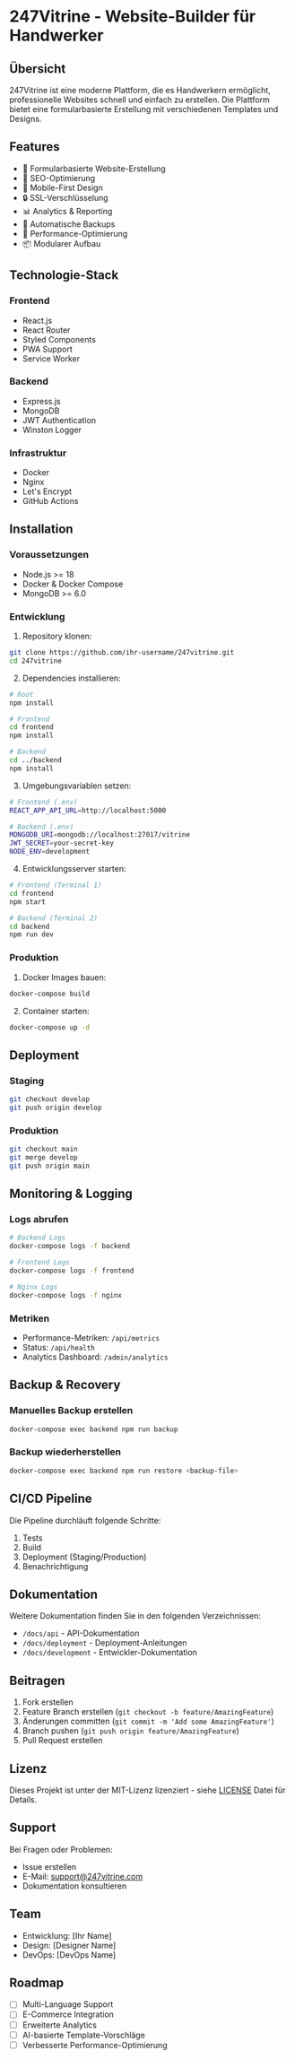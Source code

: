 # 247Vitrine - Website-Builder für Handwerker

## Übersicht

247Vitrine ist eine moderne Plattform, die es Handwerkern ermöglicht, professionelle Websites schnell und einfach zu erstellen. Die Plattform bietet eine formularbasierte Erstellung mit verschiedenen Templates und Designs.

## Features

- 🎨 Formularbasierte Website-Erstellung
- 🎯 SEO-Optimierung
- 📱 Mobile-First Design
- 🔒 SSL-Verschlüsselung
- 📊 Analytics & Reporting
- 🔄 Automatische Backups
- 🚀 Performance-Optimierung
- 📦 Modularer Aufbau

## Technologie-Stack

### Frontend
- React.js
- React Router
- Styled Components
- PWA Support
- Service Worker

### Backend
- Express.js
- MongoDB
- JWT Authentication
- Winston Logger

### Infrastruktur
- Docker
- Nginx
- Let's Encrypt
- GitHub Actions

## Installation

### Voraussetzungen
- Node.js >= 18
- Docker & Docker Compose
- MongoDB >= 6.0

### Entwicklung

1. Repository klonen:
```bash
git clone https://github.com/ihr-username/247vitrine.git
cd 247vitrine
```

2. Dependencies installieren:
```bash
# Root
npm install

# Frontend
cd frontend
npm install

# Backend
cd ../backend
npm install
```

3. Umgebungsvariablen setzen:
```bash
# Frontend (.env)
REACT_APP_API_URL=http://localhost:5000

# Backend (.env)
MONGODB_URI=mongodb://localhost:27017/vitrine
JWT_SECRET=your-secret-key
NODE_ENV=development
```

4. Entwicklungsserver starten:
```bash
# Frontend (Terminal 1)
cd frontend
npm start

# Backend (Terminal 2)
cd backend
npm run dev
```

### Produktion

1. Docker Images bauen:
```bash
docker-compose build
```

2. Container starten:
```bash
docker-compose up -d
```

## Deployment

### Staging
```bash
git checkout develop
git push origin develop
```

### Produktion
```bash
git checkout main
git merge develop
git push origin main
```

## Monitoring & Logging

### Logs abrufen
```bash
# Backend Logs
docker-compose logs -f backend

# Frontend Logs
docker-compose logs -f frontend

# Nginx Logs
docker-compose logs -f nginx
```

### Metriken
- Performance-Metriken: `/api/metrics`
- Status: `/api/health`
- Analytics Dashboard: `/admin/analytics`

## Backup & Recovery

### Manuelles Backup erstellen
```bash
docker-compose exec backend npm run backup
```

### Backup wiederherstellen
```bash
docker-compose exec backend npm run restore <backup-file>
```

## CI/CD Pipeline

Die Pipeline durchläuft folgende Schritte:
1. Tests
2. Build
3. Deployment (Staging/Production)
4. Benachrichtigung

## Dokumentation

Weitere Dokumentation finden Sie in den folgenden Verzeichnissen:
- `/docs/api` - API-Dokumentation
- `/docs/deployment` - Deployment-Anleitungen
- `/docs/development` - Entwickler-Dokumentation

## Beitragen

1. Fork erstellen
2. Feature Branch erstellen (`git checkout -b feature/AmazingFeature`)
3. Änderungen committen (`git commit -m 'Add some AmazingFeature'`)
4. Branch pushen (`git push origin feature/AmazingFeature`)
5. Pull Request erstellen

## Lizenz

Dieses Projekt ist unter der MIT-Lizenz lizenziert - siehe [LICENSE](LICENSE) Datei für Details.

## Support

Bei Fragen oder Problemen:
- Issue erstellen
- E-Mail: support@247vitrine.com
- Dokumentation konsultieren

## Team

- Entwicklung: [Ihr Name]
- Design: [Designer Name]
- DevOps: [DevOps Name]

## Roadmap

- [ ] Multi-Language Support
- [ ] E-Commerce Integration
- [ ] Erweiterte Analytics
- [ ] AI-basierte Template-Vorschläge
- [ ] Verbesserte Performance-Optimierung
